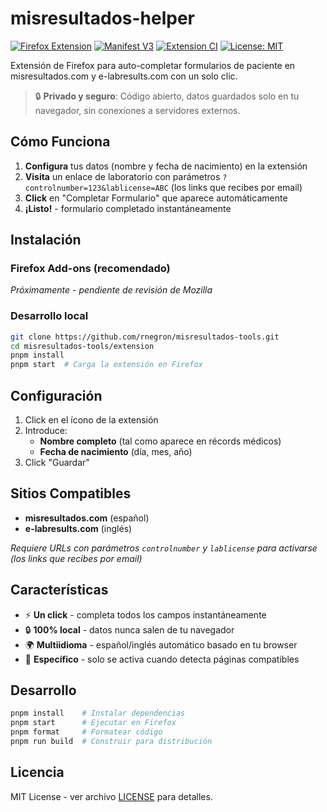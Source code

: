 # misresultados-helper

[![Firefox Extension](https://img.shields.io/badge/Firefox-Extension-orange)](https://addons.mozilla.org/)
[![Manifest V3](https://img.shields.io/badge/Manifest-V3-blue)](https://developer.mozilla.org/en-US/docs/Mozilla/Add-ons/WebExtensions)
[![Extension CI](https://github.com/rnegron/misresultados-tools/actions/workflows/extension-ci.yml/badge.svg)](https://github.com/rnegron/misresultados-tools/actions/workflows/extension-ci.yml)
[![License: MIT](https://img.shields.io/badge/License-MIT-yellow.svg)](https://opensource.org/licenses/MIT)

Extensión de Firefox para auto-completar formularios de paciente en misresultados.com y e-labresults.com con un solo clic.

> 🔒 **Privado y seguro**: Código abierto, datos guardados solo en tu navegador, sin conexiones a servidores externos.

## Cómo Funciona

1. **Configura** tus datos (nombre y fecha de nacimiento) en la extensión
2. **Visita** un enlace de laboratorio con parámetros `?controlnumber=123&lablicense=ABC` (los links que recibes por email)
3. **Click** en "Completar Formulario" que aparece automáticamente
4. **¡Listo!** - formulario completado instantáneamente

## Instalación

### Firefox Add-ons (recomendado)
*Próximamente - pendiente de revisión de Mozilla*

### Desarrollo local
```bash
git clone https://github.com/rnegron/misresultados-tools.git
cd misresultados-tools/extension
pnpm install
pnpm start  # Carga la extensión en Firefox
```

## Configuración

1. Click en el ícono de la extensión
2. Introduce:
   - **Nombre completo** (tal como aparece en récords médicos)
   - **Fecha de nacimiento** (día, mes, año)
3. Click "Guardar"

## Sitios Compatibles

- **misresultados.com** (español)
- **e-labresults.com** (inglés)

*Requiere URLs con parámetros `controlnumber` y `lablicense` para activarse (los links que recibes por email)*

## Características

- ⚡ **Un click** - completa todos los campos instantáneamente
- 🔒 **100% local** - datos nunca salen de tu navegador
- 🌍 **Multiidioma** - español/inglés automático basado en tu browser
- 🎯 **Específico** - solo se activa cuando detecta páginas compatibles

## Desarrollo

```bash
pnpm install    # Instalar dependencias
pnpm start      # Ejecutar en Firefox
pnpm format     # Formatear código
pnpm run build  # Construir para distribución
```

## Licencia

MIT License - ver archivo [LICENSE](../LICENSE) para detalles.
